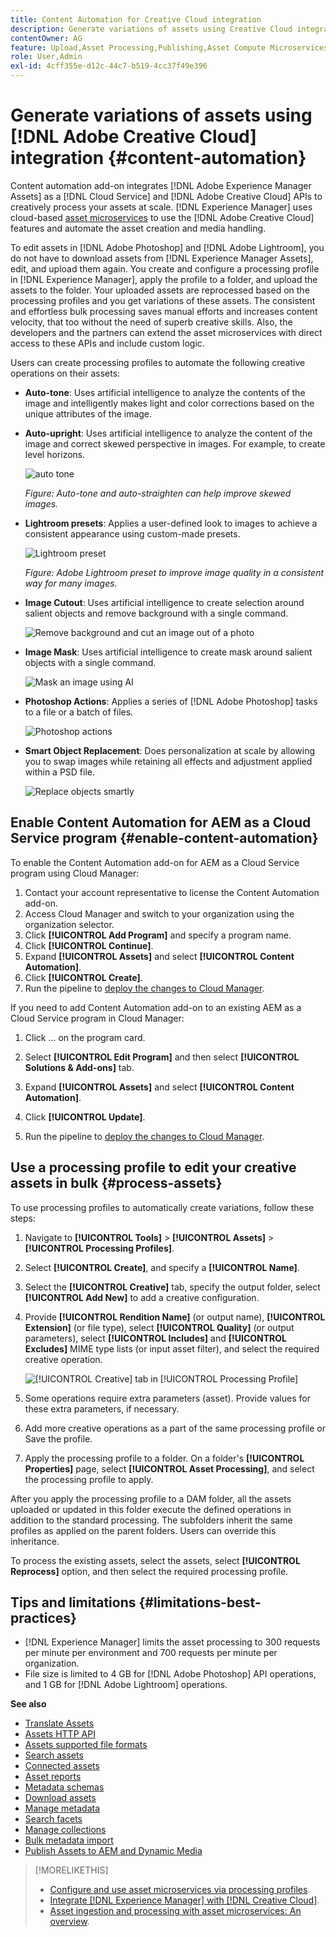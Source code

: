 ```yaml
---
title: Content Automation for Creative Cloud integration
description: Generate variations of assets using Creative Cloud integration
contentOwner: AG
feature: Upload,Asset Processing,Publishing,Asset Compute Microservices,Workflow
role: User,Admin
exl-id: 4cff355e-d12c-44c7-b519-4cc37f49e396
---
```

# Generate variations of assets using [!DNL Adobe Creative Cloud] integration {#content-automation}

Content automation add-on integrates [!DNL Adobe Experience Manager Assets] as a [!DNL Cloud Service] and [!DNL Adobe Creative Cloud] APIs to creatively process your assets at scale. [!DNL Experience Manager] uses cloud-based [asset microservices](/help/assets/asset-microservices-overview.md) to use the [!DNL Adobe Creative Cloud] features and automate the asset creation and media handling.

To edit assets in [!DNL Adobe Photoshop] and [!DNL Adobe Lightroom], you do not have to download assets from [!DNL Experience Manager Assets], edit, and upload them again. You create and configure a processing profile in [!DNL Experience Manager], apply the profile to a folder, and upload the assets to the folder. Your uploaded assets are reprocessed based on the processing profiles and you get variations of these assets. The consistent and effortless bulk processing saves manual efforts and increases content velocity, that too without the need of superb creative skills. Also, the developers and the partners can extend the asset microservices with direct access to these APIs and include custom logic.

Users can create processing profiles to automate the following creative operations on their assets:

* **Auto-tone**: Uses artificial intelligence to analyze the contents of the image and intelligently makes light and color corrections based on the unique attributes of the image.

* **Auto-upright**: Uses artificial intelligence to analyze the content of the image and correct skewed perspective in images. For example, to create level horizons.

   ![auto tone](/help/assets/assets/content-automation-autotone.png)

   *Figure: Auto-tone and auto-straighten can help improve skewed images.*

* **Lightroom presets**: Applies a user-defined look to images to achieve a consistent appearance using custom-made presets.

   ![Lightroom preset](/help/assets/assets/content-automation-lrpresets.png)

   *Figure: Adobe Lightroom preset to improve image quality in a consistent way for many images.*

* **Image Cutout**: Uses artificial intelligence to create selection around salient objects and remove background with a single command.

   ![Remove background and cut an image out of a photo](/help/assets/assets/content-automation-backgroundremove.png)

* **Image Mask**: Uses artificial intelligence to create mask around salient objects with a single command.

   ![Mask an image using AI](/help/assets/assets/content-automation-mask.png)

* **Photoshop Actions**: Applies a series of [!DNL Adobe Photoshop] tasks to a file or a batch of files.

   ![Photoshop actions](/help/assets/assets/content-automation-psactions.png)

* **Smart Object Replacement**: Does personalization at scale by allowing you to swap images while retaining all effects and adjustment applied within a PSD file.

   ![Replace objects smartly](/help/assets/assets/content-automation-objectreplace.png)

## Enable Content Automation for AEM as a Cloud Service program {#enable-content-automation}

To enable the Content Automation add-on for AEM as a Cloud Service program using Cloud Manager:

 1. Contact your account representative to license the Content Automation add-on.
 1. Access Cloud Manager and switch  to your organization using the organization selector.
 1. Click **[!UICONTROL Add Program]** and specify a program name.
 1. Click **[!UICONTROL Continue]**.
 1. Expand **[!UICONTROL Assets]** and select **[!UICONTROL Content Automation]**.
 1. Click **[!UICONTROL Create]**.
 1. Run the pipeline to [deploy the changes to Cloud Manager](https://experienceleague.adobe.com/docs/experience-manager-cloud-service/content/implementing/using-cloud-manager/deploy-code.html).

 If you need to add Content Automation add-on to an existing AEM as a Cloud Service program in Cloud Manager:

   1. Click ... on the program card.

   1. Select **[!UICONTROL Edit Program]** and then select **[!UICONTROL Solutions & Add-ons]** tab.

   1. Expand **[!UICONTROL Assets]** and select **[!UICONTROL Content Automation]**.
   1. Click **[!UICONTROL Update]**.
   1. Run the pipeline to [deploy the changes to Cloud Manager](https://experienceleague.adobe.com/docs/experience-manager-cloud-service/content/implementing/using-cloud-manager/deploy-code.html).

## Use a processing profile to edit your creative assets in bulk {#process-assets}

To use processing profiles to automatically create variations, follow these steps:

1. Navigate to **[!UICONTROL Tools]** > **[!UICONTROL Assets]** > **[!UICONTROL Processing Profiles]**.

1. Select **[!UICONTROL Create]**, and specify a **[!UICONTROL Name]**.

1. Select the **[!UICONTROL Creative]** tab, specify the output folder, select **[!UICONTROL Add New]** to add a creative configuration.

1. Provide **[!UICONTROL Rendition Name]** (or output name), **[!UICONTROL Extension]** (or file type), select **[!UICONTROL Quality]** (or output parameters), select **[!UICONTROL Includes]** and **[!UICONTROL Excludes]** MIME type lists (or input asset filter), and select the required creative operation.

   ![[!UICONTROL Creative] tab in [!UICONTROL Processing Profile]](assets/creative-processing-profile.png)

1. Some operations require extra parameters (asset). Provide values for these extra parameters, if necessary.

1. Add more creative operations as a part of the same processing profile or Save the profile.

1. Apply the processing profile to a folder. On a folder's **[!UICONTROL Properties]** page, select **[!UICONTROL Asset Processing]**, and select the processing profile to apply.

After you apply the processing profile to a DAM folder, all the assets uploaded or updated in this folder execute the defined operations in addition to the standard processing. The subfolders inherit the same profiles as applied on the parent folders. Users can override this inheritance.

To process the existing assets, select the assets, select **[!UICONTROL Reprocess]** option, and then select the required processing profile.

## Tips and limitations {#limitations-best-practices}

* [!DNL Experience Manager] limits the asset processing to 300 requests per minute per environment and 700 requests per minute per organization.
* File size is limited to 4 GB for [!DNL Adobe Photoshop] API operations, and 1 GB for [!DNL Adobe Lightroom] operations.

**See also**

* [Translate Assets](translate-assets.md)
* [Assets HTTP API](mac-api-assets.md)
* [Assets supported file formats](file-format-support.md)
* [Search assets](search-assets.md)
* [Connected assets](use-assets-across-connected-assets-instances.md)
* [Asset reports](asset-reports.md)
* [Metadata schemas](metadata-schemas.md)
* [Download assets](download-assets-from-aem.md)
* [Manage metadata](manage-metadata.md)
* [Search facets](search-facets.md)
* [Manage collections](manage-collections.md)
* [Bulk metadata import](metadata-import-export.md)
* [Publish Assets to AEM and Dynamic Media](/help/assets/publish-assets-to-aem-and-dm.md)

>[!MORELIKETHIS]
>
>* [Configure and use asset microservices via processing profiles](/help/assets/asset-microservices-configure-and-use.md).
>* [Integrate [!DNL Experience Manager] with [!DNL Creative Cloud]](/help/assets/aem-cc-integration-best-practices.md).
>* [Asset ingestion and processing with asset microservices: An overview](/help/assets/asset-microservices-overview.md).
